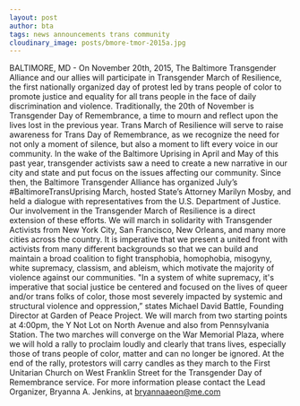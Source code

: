 ```yaml
---
layout: post
author: bta
tags: news announcements trans community
cloudinary_image: posts/bmore-tmor-2015a.jpg
---
```

BALTIMORE, MD - On November 20th, 2015, The Baltimore Transgender Alliance and our allies will participate in Transgender March of Resilience, the first nationally organized day of protest led by trans people of color to promote justice and equality for all trans people in the face of daily discrimination and violence. Traditionally, the 20th of November is Transgender Day of Remembrance, a time to mourn and reflect upon the lives lost in the previous year.  Trans March of Resilience will serve to raise awareness for Trans Day of Remembrance, as we recognize the need for not only a moment of silence, but also a moment to lift every voice in our community.
In the wake of the Baltimore Uprising in April and May of this past year, transgender activists saw a need to create a new narrative in our city and state and put focus on the issues affecting our community. Since then, the Baltimore Transgender Alliance has organized July’s #BaltimoreTransUprising March, hosted State’s Attorney Marilyn Mosby, and held a dialogue with representatives from the U.S. Department of Justice.  Our involvement in the Transgender March of Resilience is a direct extension of these efforts. We will march in solidarity with Transgender Activists from New York City, San Francisco, New Orleans, and many more cities across the country.
It is imperative that we present a united front with activists from many different backgrounds so that we can build and maintain a broad coalition to fight transphobia, homophobia, misogyny, white supremacy, classism, and ableism, which motivate the majority of violence against our communities. "In a system of white supremacy, it's imperative that social justice be centered and focused on the lives of queer and/or trans folks of color, those most severely impacted by systemic and structural violence and oppression,” states Michael David Battle, Founding Director at Garden of Peace Project.
We will march from two starting points at 4:00pm, the Y Not Lot on North Avenue and also from Pennsylvania Station. The two marches will converge on the War Memorial Plaza, where we will hold a rally to proclaim loudly and clearly that trans lives, especially those of trans people of color, matter and can no longer be ignored. At the end of the rally, protestors will carry candles as they march to the First Unitarian Church on West Franklin Street for the Transgender Day of Remembrance service. For more information please contact the Lead Organizer, Bryanna A. Jenkins, at bryannaaeon@me.com
